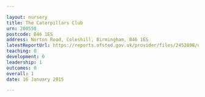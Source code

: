 ```yaml
---

layout: nursery
title: The Caterpillars Club
urn: 200550
postcode: B46 1ES
address: Norton Road, Coleshill, Birmingham, B46 1ES
latestReportUrl: https://reports.ofsted.gov.uk/provider/files/2452898/urn/200550.pdf
teaching: 0
development: 0
leadership: 1
outcomes: 0
overall: 1
date: 16 January 2015

---
```

